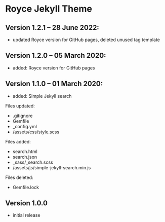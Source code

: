 # Royce Jekyll Theme

## Version 1.2.1 – 28 June 2022:

- updated Royce version for GitHub pages, deleted unused tag template

## Version 1.2.0 – 05 March 2020:

- added: Royce version for GitHub pages

## Version 1.1.0 – 01 March 2020:

- added: Simple Jekyll search

Files updated:

- .gitignore
- Gemfile
- \_config.yml
- /assets/css/style.scss

Files added:

- search.html
- search.json
- \_sass/\_search.scss
- /assets/js/simple-jekyll-search.min.js

Files deleted:

- Gemfile.lock

## Version 1.0.0

- initial release
